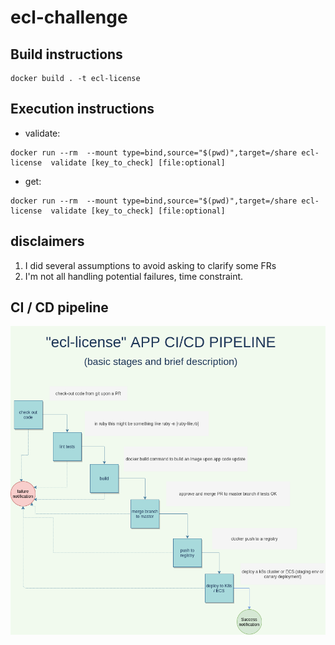 # ecl-challenge

## Build instructions

```
docker build . -t ecl-license
```

## Execution instructions
- validate:
```
docker run --rm  --mount type=bind,source="$(pwd)",target=/share ecl-license  validate [key_to_check] [file:optional]
```
- get:
```
docker run --rm  --mount type=bind,source="$(pwd)",target=/share ecl-license  validate [key_to_check] [file:optional]
```

##  disclaimers

1. I did several assumptions to avoid asking to clarify some FRs
2. I'm not all handling potential failures, time constraint.


## CI / CD pipeline
![cicd image](e-challenge-cicd.png)
